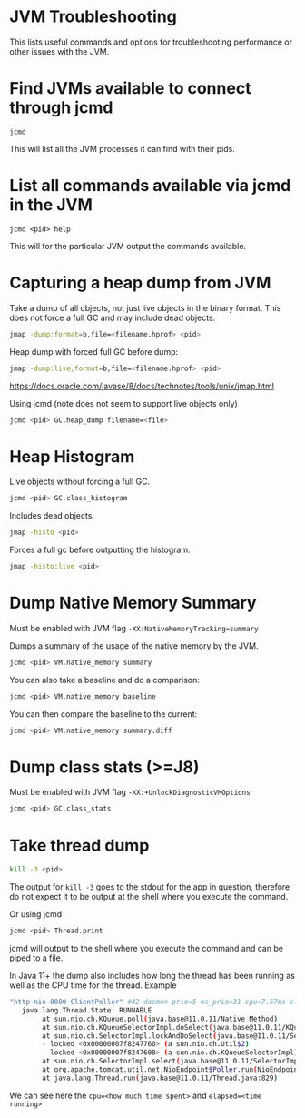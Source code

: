 # JVM Troubleshooting

This lists useful commands and options for troubleshooting performance or other
issues with the JVM.

# Find JVMs available to connect through jcmd

`jcmd`

This will list all the JVM processes it can find with their pids.

# List all commands available via jcmd in the JVM

`jcmd <pid> help`

This will for the particular JVM output the commands available.

# Capturing a heap dump from JVM

Take a dump of all objects, not just live objects in the binary format.  This does not force a full GC and may include dead objects.

```bash
jmap -dump:format=b,file=<filename.hprof> <pid> 
```

Heap dump with forced full GC before dump:

```bash
jmap -dump:live,format=b,file=<filename.hprof> <pid> 
```

<https://docs.oracle.com/javase/8/docs/technotes/tools/unix/jmap.html>

Using jcmd (note does not seem to support live objects only)

```bash
jcmd <pid> GC.heap_dump filename=<file>
```

# Heap Histogram

Live objects without forcing a full GC.

```bash
jcmd <pid> GC.class_histogram
```

Includes dead objects.

```bash
jmap -histo <pid>
```

Forces a full gc before outputting the histogram.

```bash
jmap -histo:live <pid>
```

# Dump Native Memory Summary

Must be enabled with JVM flag `-XX:NativeMemoryTracking=summary`

Dumps a summary of the usage of the native memory by the JVM.

```bash
jcmd <pid> VM.native_memory summary
```

You can also take a baseline and do a comparison:

```bash
jcmd <pid> VM.native_memory baseline
```

You can then compare the baseline to the current:

```bash
jcmd <pid> VM.native_memory summary.diff
```

# Dump class stats (>=J8)

Must be enabled with JVM flag `-XX:+UnlockDiagnosticVMOptions`

```bash
jcmd <pid> GC.class_stats
```

# Take thread dump

```bash
kill -3 <pid>
```

The output for `kill -3` goes to the stdout for the app in question, therefore do not expect it to be output at the shell where you execute the command.

Or using jcmd

```bash
jcmd <pid> Thread.print
```

jcmd will output to the shell where you execute the command and can be piped to a file.

In Java 11+ the dump also includes how long the thread has been running as well as the CPU time for the thread.
Example

```bash
"http-nio-8080-ClientPoller" #42 daemon prio=5 os_prio=31 cpu=7.57ms elapsed=102.11s tid=0x00007f7bfc97d800 nid=0x14103 runnable  [0x000070000da89000]                              │
   java.lang.Thread.State: RUNNABLE                                                                                                                                                 │
        at sun.nio.ch.KQueue.poll(java.base@11.0.11/Native Method)                                                                                                                  │
        at sun.nio.ch.KQueueSelectorImpl.doSelect(java.base@11.0.11/KQueueSelectorImpl.java:122)                                                                                    │
        at sun.nio.ch.SelectorImpl.lockAndDoSelect(java.base@11.0.11/SelectorImpl.java:124)                                                                                         │
        - locked <0x00000007f8247760> (a sun.nio.ch.Util$2)                                                                                                                         │
        - locked <0x00000007f8247608> (a sun.nio.ch.KQueueSelectorImpl)                                                                                                             │
        at sun.nio.ch.SelectorImpl.select(java.base@11.0.11/SelectorImpl.java:136)                                                                                                  │
        at org.apache.tomcat.util.net.NioEndpoint$Poller.run(NioEndpoint.java:709)                                                                                                  │
        at java.lang.Thread.run(java.base@11.0.11/Thread.java:829)
```

We can see here the `cpu=<how much time spent>` and `elapsed=<time running>`
